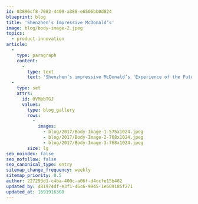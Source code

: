 ```yaml
---
id: 03896cf8-7082-4409-a388-e6506bb0d824
blueprint: blog
title: 'Shenzhen’s Impressive McDonald’s'
image: blog/body-image-2.jpeg
topics:
  - product-innovation
article:
  -
    type: paragraph
    content:
      -
        type: text
        text: 'Shenzhen’s impressive McDonald’s ‘Experience of the Future’ restaurant - featuring Coates self-order kiosks, indoor & outdoor digital menu boards running our Switchboard CMS and a refreshed signage offering. Congratulations to McDonald’s and thanks to the Coates China team for their mammoth effort!'
  -
    type: set
    attrs:
      id: 0VMpbTGJ
      values:
        type: blog_gallery
        rows:
          -
            images: 
              - blog/2017/Body-Image-1-575x1024.jpeg
              - blog/2017/Body-Image-2-768x1024.jpeg
              - blog/2017/Body-Image-3-768x1024.jpeg
        size: lg
seo_noindex: false
seo_nofollow: false
seo_canonical_type: entry
sitemap_change_frequency: weekly
sitemap_priority: 0.5
author: 227293d1-c4ba-400c-a06f-d4ccfe15b482
updated_by: 481974df-e3f1-46c6-9945-1e609185f271
updated_at: 1691916308
---
```


